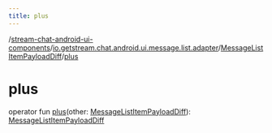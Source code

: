 ```yaml
---
title: plus
---
```

/[stream-chat-android-ui-components](../../index.md)/[io.getstream.chat.android.ui.message.list.adapter](../index.md)/[MessageListItemPayloadDiff](index.md)/[plus](plus.md)  
  
  
  
# plus  
operator fun [plus](plus.md)(other: [MessageListItemPayloadDiff](index.md)): [MessageListItemPayloadDiff](index.md)

